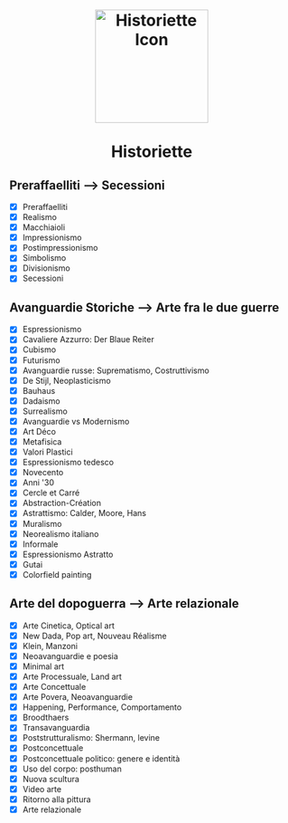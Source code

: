 <h1 align="center">
  <a href="./assets/icon.png"><img src="./assets/icon.png" alt="Historiette Icon" width="200"></a>
  <br>
  <br>
  Historiette
</h1>

## Preraffaelliti —> Secessioni

- [x] Preraffaelliti
- [x] Realismo
- [x] Macchiaioli
- [x] Impressionismo
- [x] Postimpressionismo
- [x] Simbolismo
- [x] Divisionismo
- [x] Secessioni  

## Avanguardie Storiche —> Arte fra le due guerre

- [x] Espressionismo
- [x] Cavaliere Azzurro: Der Blaue Reiter
- [x] Cubismo
- [x] Futurismo
- [x] Avanguardie russe: Suprematismo, Costruttivismo
- [x] De Stijl, Neoplasticismo
- [x] Bauhaus
- [x] Dadaismo
- [x] Surrealismo
- [x] Avanguardie vs Modernismo
- [x] Art Déco
- [x] Metafisica
- [x] Valori Plastici
- [x] Espressionismo tedesco
- [x] Novecento
- [x] Anni '30
- [x] Cercle et Carré
- [x] Abstraction-Création
- [x] Astrattismo: Calder, Moore, Hans
- [x] Muralismo
- [x] Neorealismo italiano
- [x] Informale
- [x] Espressionismo Astratto
- [x] Gutai
- [x] Colorfield painting

## Arte del dopoguerra —> Arte relazionale

- [x] Arte Cinetica, Optical art
- [x] New Dada, Pop art, Nouveau Réalisme
- [x] Klein, Manzoni
- [x] Neoavanguardie e poesia
- [x] Minimal art
- [x] Arte Processuale, Land art
- [x] Arte Concettuale
- [x] Arte Povera, Neoavanguardie
- [x] Happening, Performance, Comportamento
- [x] Broodthaers
- [x] Transavanguardia
- [x] Poststrutturalismo: Shermann, levine
- [x] Postconcettuale
- [x] Postconcettuale politico: genere e identità
- [x] Uso del corpo: posthuman
- [x] Nuova scultura
- [x] Video arte
- [x] Ritorno alla pittura
- [x] Arte relazionale

